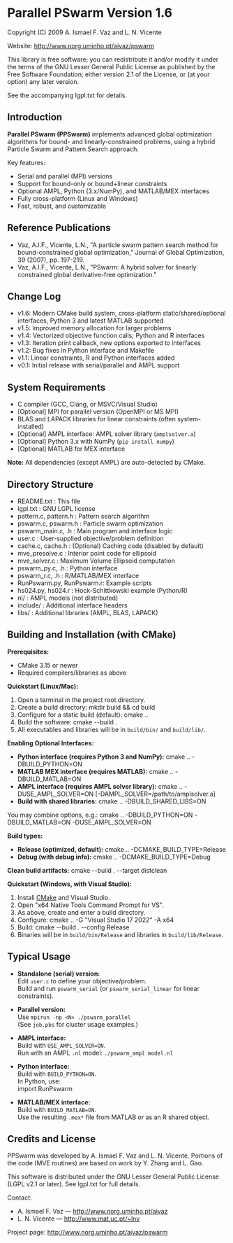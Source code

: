 Parallel PSwarm Version 1.6
===========================

Copyright (C) 2009
A. Ismael F. Vaz and L. N. Vicente

Website: http://www.norg.uminho.pt/aivaz/pswarm

This library is free software; you can redistribute it and/or modify
it under the terms of the GNU Lesser General Public License as
published by the Free Software Foundation; either version 2.1 of the
License, or (at your option) any later version.

See the accompanying lgpl.txt for details.


Introduction
------------

**Parallel PSwarm (PPSwarm)** implements advanced global optimization
algorithms for bound- and linearly-constrained problems, using a hybrid
Particle Swarm and Pattern Search approach.

Key features:
- Serial and parallel (MPI) versions
- Support for bound-only or bound+linear constraints
- Optional AMPL, Python (3.x/NumPy), and MATLAB/MEX interfaces
- Fully cross-platform (Linux and Windows)
- Fast, robust, and customizable


Reference Publications
----------------------

- Vaz, A.I.F., Vicente, L.N., "A particle swarm pattern search method
  for bound-constrained global optimization," Journal of Global
  Optimization, 39 (2007), pp. 197-219.
- Vaz, A.I.F., Vicente, L.N., "PSwarm: A hybrid solver for linearly
  constrained global derivative-free optimization."


Change Log
----------

- v1.6: Modern CMake build system, cross-platform static/shared/optional interfaces, Python 3 and latest MATLAB supported
- v1.5: Improved memory allocation for larger problems
- v1.4: Vectorized objective function calls; Python and R interfaces
- v1.3: Iteration print callback, new options exported to interfaces
- v1.2: Bug fixes in Python interface and Makefile
- v1.1: Linear constraints, R and Python interfaces added
- v0.1: Initial release with serial/parallel and AMPL support


System Requirements
-------------------

- C compiler (GCC, Clang, or MSVC/Visual Studio)
- [Optional] MPI for parallel version (OpenMPI or MS MPI)
- BLAS and LAPACK libraries for linear constraints (often system-installed)
- [Optional] AMPL interface: AMPL solver library (`amplsolver.a`)
- [Optional] Python 3.x with NumPy (`pip install numpy`)
- [Optional] MATLAB for MEX interface

**Note:** All dependencies (except AMPL) are auto-detected by CMake.


Directory Structure
-------------------

- README.txt             : This file
- lgpl.txt               : GNU LGPL license
- pattern.c, pattern.h   : Pattern search algorithm
- pswarm.c, pswarm.h     : Particle swarm optimization
- pswarm_main.c, .h      : Main program and interface logic
- user.c                 : User-supplied objective/problem definition
- cache.c, cache.h       : (Optional) Caching code (disabled by default)
- mve_presolve.c         : Interior point code for ellipsoid
- mve_solver.c           : Maximum Volume Ellipsoid computation
- pswarm_py.c, .h        : Python interface
- pswarm_r.c, .h         : R/MATLAB/MEX interface
- RunPswarm.py, RunPswarm.r: Example scripts
- hs024.py, hs024.r      : Hock-Schittkowski example (Python/R)
- nl/                    : AMPL models (not distributed)
- include/               : Additional interface headers
- libs/                  : Additional libraries (AMPL, BLAS, LAPACK)


Building and Installation (with CMake)
--------------------------------------

**Prerequisites:**
- CMake 3.15 or newer
- Required compilers/libraries as above

**Quickstart (Linux/Mac):**
1. Open a terminal in the project root directory.
2. Create a build directory:
      mkdir build && cd build
3. Configure for a static build (default):
      cmake ..
4. Build the software:
      cmake --build .
5. All executables and libraries will be in `build/bin/` and `build/lib/`.

**Enabling Optional Interfaces:**
- **Python interface (requires Python 3 and NumPy):**
      cmake .. -DBUILD_PYTHON=ON
- **MATLAB MEX interface (requires MATLAB):**
      cmake .. -DBUILD_MATLAB=ON
- **AMPL interface (requires AMPL solver library):**
      cmake .. -DUSE_AMPL_SOLVER=ON [-DAMPL_SOLVER=/path/to/amplsolver.a]
- **Build with shared libraries:**
      cmake .. -DBUILD_SHARED_LIBS=ON

You may combine options, e.g.:
      cmake .. -DBUILD_PYTHON=ON -DBUILD_MATLAB=ON -DUSE_AMPL_SOLVER=ON

**Build types:**
- **Release (optimized, default):**
      cmake .. -DCMAKE_BUILD_TYPE=Release
- **Debug (with debug info):**
      cmake .. -DCMAKE_BUILD_TYPE=Debug

**Clean build artifacts:**
      cmake --build . --target distclean

**Quickstart (Windows, with Visual Studio):**
1. Install [CMake](https://cmake.org/download/) and Visual Studio.
2. Open "x64 Native Tools Command Prompt for VS".
3. As above, create and enter a build directory.
4. Configure:
      cmake .. -G "Visual Studio 17 2022" -A x64
5. Build:
      cmake --build . --config Release
6. Binaries will be in `build/bin/Release` and libraries in `build/lib/Release`.


Typical Usage
-------------

- **Standalone (serial) version:**  
  Edit `user.c` to define your objective/problem.  
  Build and run `pswarm_serial` (or `pswarm_serial_linear` for linear constraints).

- **Parallel version:**  
  Use `mpirun -np <N> ./pswarm_parallel`  
  (See `job.pbs` for cluster usage examples.)

- **AMPL interface:**  
  Build with `USE_AMPL_SOLVER=ON`.  
  Run with an AMPL `.nl` model: `./pswarm_ampl model.nl`

- **Python interface:**  
  Build with `BUILD_PYTHON=ON`.  
  In Python, use:  
      import RunPswarm

- **MATLAB/MEX interface:**  
  Build with `BUILD_MATLAB=ON`.  
  Use the resulting `.mex*` file from MATLAB or as an R shared object.


Credits and License
-------------------

PPSwarm was developed by A. Ismael F. Vaz and L. N. Vicente.
Portions of the code (MVE routines) are based on work by Y. Zhang and L. Gao.

This software is distributed under the GNU Lesser General Public License (LGPL v2.1 or later).
See lgpl.txt for full details.

Contact:
- A. Ismael F. Vaz — http://www.norg.uminho.pt/aivaz
- L. N. Vicente    — http://www.mat.uc.pt/~lnv

Project page: http://www.norg.uminho.pt/aivaz/pswarm
